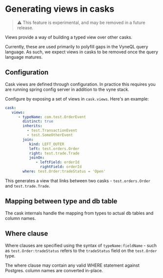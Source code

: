 # Generating views in casks

> :warning: This feature is experimental, and may be removed in a future release.

Views provide a way of building a typed view over other casks.

Currently, these are used primarily to polyfill gaps in the VyneQL query language.  As such,
we expect views in casks to be removed once the query language matures.

## Configuration
Cask views are defined through configuration.  In practice this requires
you are running spring config server in addition to the vyne stack.

Configure by exposing a set of views in `cask.views`.  Here's an example:

```yaml
cask:
   views:
      - typeName: com.test.OrderEvent
        distinct: true
        inherits:
          - test.TransactionEvent
          - test.SomeOtherEvent
        join:
           kind: LEFT_OUTER
           left: test.orders.Order
           right: test.trade.Trade
           joinOn:
              - leftField: orderId
                rightField: orderId
        where: test.Order:tradeStatus = 'Open'
``` 

This generates a view that links between two casks - `test.orders.Order` and `test.trade.Trade`.

## Mapping between type and db table
The cask internals handle the mapping from types to actual db tables and column names.

## Where clause
Where clauses are specified using the syntax of `typeName:fieldName` - such as `test.Order:tradeStatus` refers
to the `tradeStatus` field on the `test.Order` type.

The where clause may contain any valid WHERE statement against Postgres.  column names
are converted in-place.
